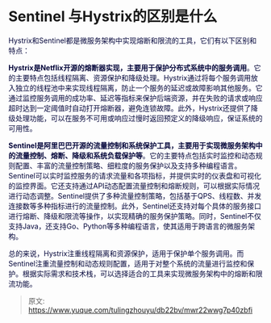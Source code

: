 # Sentinel 与Hystrix的区别是什么

<font style="color:rgb(5, 7, 59);background-color:rgb(253, 253, 254);">Hystrix和Sentinel都是微服务架构中实现熔断和限流的工具，它们有以下区别和特点：</font>

**<font style="color:rgb(5, 7, 59);background-color:rgb(253, 253, 254);">Hystrix是Netflix开源的熔断器实现，主要用于保护分布式系统中的服务调用</font>**<font style="color:rgb(5, 7, 59);background-color:rgb(253, 253, 254);">。它的主要特点包括线程隔离、资源保护和降级处理。Hystrix通过将每个服务调用放入独立的线程池中来实现线程隔离，防止一个服务的延迟或故障影响其他服务。它通过监控服务调用的成功率、延迟等指标来保护后端资源，并在失败的请求或响应超时达到一定阈值时自动打开熔断器，避免连锁故障。此外，Hystrix还提供了降级处理功能，可以在服务不可用或响应过慢时返回预定义的降级响应，保证系统的可用性。</font>

**<font style="color:rgb(5, 7, 59);background-color:rgb(253, 253, 254);">Sentinel是阿里巴巴开源的流量控制和系统保护工具，主要用于实现微服务架构中的流量控制、熔断、降级和系统负载保护等</font>**<font style="color:rgb(5, 7, 59);background-color:rgb(253, 253, 254);">。它的主要特点包括实时监控和动态规则配置、丰富的流量控制策略、细粒度的服务保护以及支持多种编程语言。Sentinel可以实时监控服务的请求流量和各项指标，并提供实时的仪表盘和可视化的监控界面。它还支持通过API动态配置流量控制和熔断规则，可以根据实际情况进行动态调整。Sentinel提供了多种流量控制策略，包括基于QPS、线程数、并发连接数等多种指标进行的流量控制。此外，Sentinel还支持对每个具体的服务接口进行熔断、降级和限流等操作，以实现精确的服务保护策略。同时，Sentinel不仅支持Java，还支持Go、Python等多种编程语言，使其适用于跨语言的微服务架构。</font>

<font style="color:rgb(5, 7, 59);background-color:rgb(253, 253, 254);">总的来说，Hystrix注重线程隔离和资源保护，适用于保护单个服务调用。而Sentinel注重流量控制和动态规则配置，适用于对整个系统的流量进行监控和保护。根据实际需求和技术栈，可以选择适合的工具来实现微服务架构中的熔断和限流功能。</font>





> 原文: <https://www.yuque.com/tulingzhouyu/db22bv/mwr22wwg7p40zbfi>